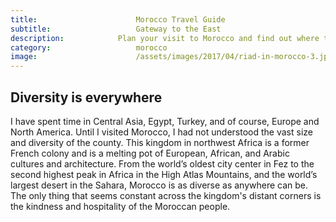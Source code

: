```yaml
---
title:						Morocco Travel Guide
subtitle:					Gateway to the East
description:			Plan your visit to Morocco and find out where to go and what to do in Morocco. Read about itineraries, activities, places to stay and travel essentials.
category:					morocco
image:						/assets/images/2017/04/riad-in-morocco-3.jpg
---
```


## Diversity is everywhere

I have spent time in Central Asia, Egypt, Turkey, and of course, Europe and North America. Until I visited Morocco, I had not understood the vast size and diversity of the county. This kingdom in northwest Africa is a former French colony and is a melting pot of European, African, and Arabic cultures and architecture. From the world’s oldest city center in Fez to the second highest peak in Africa in the High Atlas Mountains, and the world’s largest desert in the Sahara, Morocco is as diverse as anywhere can be. The only thing that seems constant across the kingdom's distant corners is the kindness and hospitality of the Moroccan people.